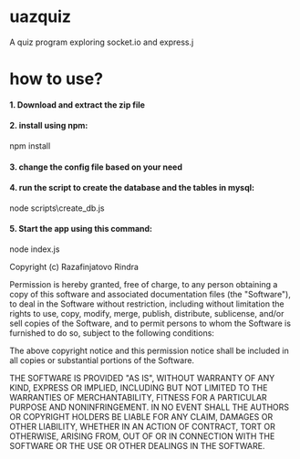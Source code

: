 # uazquiz
A quiz program exploring socket.io and express.j 

# how to use?

#### 1. Download and extract the zip file 
#### 2. install using npm:
  npm install
#### 3. change the config file based on your need
#### 4. run the script to create the database and the tables in mysql:
  node scripts\create_db.js
#### 5. Start the app using this command:
  node index.js 
 
 
 
Copyright (c) Razafinjatovo Rindra

Permission is hereby granted, free of charge, to any person obtaining a copy of this software and associated documentation files (the "Software"), to deal in the Software without restriction, including without limitation the rights to use, copy, modify, merge, publish, distribute, sublicense, and/or sell copies of the Software, and to permit persons to whom the Software is furnished to do so, subject to the following conditions:

The above copyright notice and this permission notice shall be included in all copies or substantial portions of the Software.

THE SOFTWARE IS PROVIDED "AS IS", WITHOUT WARRANTY OF ANY KIND, EXPRESS OR IMPLIED, INCLUDING BUT NOT LIMITED TO THE WARRANTIES OF MERCHANTABILITY, FITNESS FOR A PARTICULAR PURPOSE AND NONINFRINGEMENT. IN NO EVENT SHALL THE AUTHORS OR COPYRIGHT HOLDERS BE LIABLE FOR ANY CLAIM, DAMAGES OR OTHER LIABILITY, WHETHER IN AN ACTION OF CONTRACT, TORT OR OTHERWISE, ARISING FROM, OUT OF OR IN CONNECTION WITH THE SOFTWARE OR THE USE OR OTHER DEALINGS IN THE SOFTWARE.
